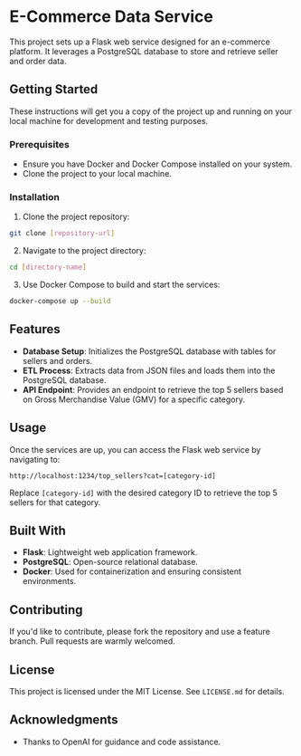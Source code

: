 
# E-Commerce Data Service

This project sets up a Flask web service designed for an e-commerce platform. It leverages a PostgreSQL database to store and retrieve seller and order data.

## Getting Started

These instructions will get you a copy of the project up and running on your local machine for development and testing purposes.

### Prerequisites

- Ensure you have Docker and Docker Compose installed on your system.
- Clone the project to your local machine.

### Installation

1. Clone the project repository:
```bash
git clone [repository-url]
```

2. Navigate to the project directory:
```bash
cd [directory-name]
```

3. Use Docker Compose to build and start the services:
```bash
docker-compose up --build
```

## Features

- **Database Setup**: Initializes the PostgreSQL database with tables for sellers and orders.
- **ETL Process**: Extracts data from JSON files and loads them into the PostgreSQL database.
- **API Endpoint**: Provides an endpoint to retrieve the top 5 sellers based on Gross Merchandise Value (GMV) for a specific category.

## Usage

Once the services are up, you can access the Flask web service by navigating to:
```
http://localhost:1234/top_sellers?cat=[category-id]
```
Replace `[category-id]` with the desired category ID to retrieve the top 5 sellers for that category.

## Built With

- **Flask**: Lightweight web application framework.
- **PostgreSQL**: Open-source relational database.
- **Docker**: Used for containerization and ensuring consistent environments.

## Contributing

If you'd like to contribute, please fork the repository and use a feature branch. Pull requests are warmly welcomed.

## License

This project is licensed under the MIT License. See `LICENSE.md` for details.

## Acknowledgments

- Thanks to OpenAI for guidance and code assistance.
